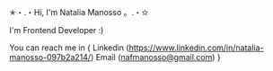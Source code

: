 ✭・.・Hi, I'm Natalia Manosso 。.・✫

I'm Frontend Developer :)

You can reach me in {
            Linkedin (https://www.linkedin.com/in/natalia-manosso-097b2a214/)
            Email (nafmanosso@gmail.com)
}
